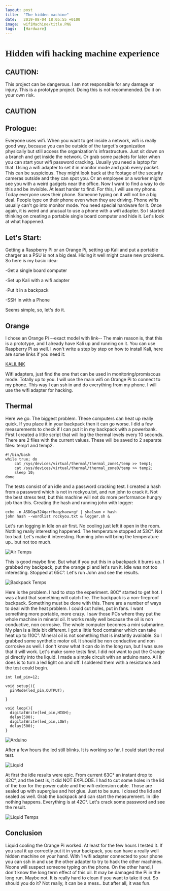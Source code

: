 ```yaml
---
layout: post
title:  "The hidden machine"
date:   2019-08-04 18:05:55 +0100
image:  wifiMachine/title.PNG
tags:   [Hardware]
---
```


<link href='https://fonts.googleapis.com/css?family=Verdana' rel='stylesheet'>
<h1 style="font-family:Verdana">Hidden wifi hacking machine experience </h1>


<h2>CAUTION:</h2>
This project can be dangerous. I am not responsible for any damage or injury. This is a prototype project. Doing this is not recommended. Do it on your own risk. 
<h2>CAUTION</h2>

<h2>Prologue:</h2>
Everyone uses wifi. When you want to get inside a network, wifi is really good way, because you can be outside of the target's organization physically but still access the organization's infrastructure. Just sit down on a branch and get inside the network. Or grab some packets for later when you can start your wifi password cracking. Usually you need a laptop for that. Using a wifi adapter to set it in monitor mode and grab every packet. This can be suspicious. They might look back at the footage of the security cameras outside and they can spot you. Or an employee or a worker might see you with a weird gadgets near the office. Now I want to find a way to do this and be invisible. At least harder to find. For this, I will use my phone. Today everyone uses their phone. Someone typing on it will not be a big deal. People type on their phone even when they are driving. Phone wifis usually can't go into monitor mode. You need special hardware for it.  Once again, it is weird and unusual to use a phone with a wifi adapter. So I started thinking on creating a portable single board computer and hide it. Let's look at what happened.

<h2>Let's Start:</h2>

Getting a Raspberry Pi or an Orange Pi, setting up Kali and put a portable charger as a PSU is not a big deal. Hiding it well might cause new problems. So here is my basic idea:

-Get a single board computer

-Set up Kali with a wifi adapter

-Put it in a backpack

-SSH in with a Phone

Seems simple, so, let's do it.

<h2>Orange</h2>

I chose an Orange Pi --exact model with link-- The main reason is, that this is a prototype, and I 
already have Kali up and running on it. You can use Raspberry Pi as well. I won't write a step by step on how to install Kali, here are some links if you need it:

[KALILINK](http://www.orangepi.org/downloadresources/)

Wifi adapters, just find the one that can be used in monitoring/promiscous mode. Totally up to you. I will use the main wifi on Orange Pi to connect to my phone. This way I can ssh in and do everything from my phone. I will use the wifi adapter for hacking.

<h2>Thermal</h2>

Here we go. The biggest problem. These computers can heat up really quick. If you place it in your backpack then it can go worse. I did a few measurements to check if I can put it in my backpack with a powerbank. First I created a little script that will log the thermal levels every 10 seconds. There are 2 files with the current values. These will be saved to 2 separate files: temp1 and temp2.

```
#!/bin/bash
while true; do
	cat /sys/devices/virtual/thermal/thermal_zone1/temp >> temp1;
	cat /sys/devices/virtual/thermal/thermal_zone0/temp >> temp2;
	sleep 10;
done
```

The tests consist of an idle and a password cracking test. I created a hash from a password which is not in rockyou.txt, and run john to crack it. Not the best stress test, but this machine will not do more performance hungry job than this. Creating the hash and running john with logger:

```
echo -n ASDGqw324qarfhaqzhaewrgf | sha1sum > hash
john hash --wordlist rockyou.txt & logger.sh &
```

Let's run logging in Idle on air first. No cooling just left it open in the room. Nothing really interesting happened. The temperature stopped at 53C°. Not too bad. Let's make it interesting. Running john will bring the temperature up.. but not too much. 

![Air Temps](/img/wifiMachine/air.PNG)

This is good maybe fine. But what if you put this in a backpack it burns up. I grabbed my backpack, put the orange pi and let's run it. Idle was not too interesting. Stopped at 65C°. Let's run John and see the results.

![Backpack Temps](/img/wifiMachine/backpack.PNG)

Here is the problem. I had to stop the experiment. 80C° started to get hot. I was afraid that something will catch fire. The backpack is a non-fireproof backpack. Something must be done with this. There are a number of ways to deal with the heat problem. I could cut holes, put in fans. I want something more portable, more crazy. I saw those PCs where they put the whole machine in mineral oil. It works really well because the oil is non conductive, non corrosive. The  whole computer becomes a mini submarine. My plan is a little bit different. I got a little food container which can take heat up to 110C°. Mineral oil is not something that is instantly available. So I grabbed some synthetic motor oil. It should be non conductive and non corrosive as well. I don't know what it can do in the long run, but I was sure that it will work. Let's make some tests first. I did not want to put the Orange pi directly into the liquid. I made a simple circuit with an arduino nano. All it does is to turn a led light on and off. I soldered them with a resistance and the test could begin. 

```
int led_pin=12;

void setup(){
  pinMode(led_pin,OUTPUT);

}

void loop(){
  digitalWrite(led_pin,HIGH);
  delay(500);
  digitalWrite(led_pin,LOW);
  delay(500);
}
```

![Arduino](/img/wifiMachine/arduino.jpg)

After a few hours the led still blinks. It is working so far. I could start the real test.

![Liquid](/img/wifiMachine/test.gif)

At first the idle results were epic. From current 63C° an instant drop to 42C°, and the best is, it did NOT EXPLODE. I had to cut some holes in the lid of the box for the power cable and the wifi extension cable. Those are sealed up with superglue and hot glue. Just to be sure. I closed the lid and sealed as well. Grab the backpack and can start the measurement. In idle nothing happens. Everything is at 42C°. Let's crack some password and see the result.

![Liquid Temps](/img/wifiMachine/liquid.PNG)

<h2>Conclusion</h2>
Liquid cooling the Orange Pi worked. At least for the few hours I tested it. If you seal it up correctly put it in your backpack, you can have a really well hidden machine on your hand. With 1 wifi adapter connected to your phone you can ssh in and use the other adapter to try to hack the other machines. Noone will suspect someone typing on the phone. On the other hand, I don't know the long term effect of this oil. It may be damaged the Pi in the long run. Maybe not. It is really hard to clean if you want to take it out. So should you do it? Not really, it can be a mess.. but after all, it was fun.


